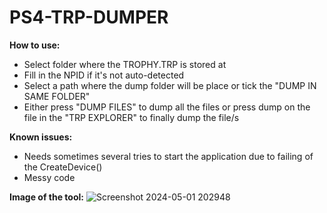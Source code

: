 # PS4-TRP-DUMPER
**How to use:**
- Select folder where the TROPHY.TRP is stored at
- Fill in the NPID if it's not auto-detected
- Select a path where the dump folder will be place or tick the "DUMP IN SAME FOLDER"
- Either press "DUMP FILES" to dump all the files or press dump on the file in the "TRP EXPLORER" to finally dump the file/s

**Known issues:**
- Needs sometimes several tries to start the application due to failing of the CreateDevice()
- Messy code

**Image of the tool:**
![Screenshot 2024-05-01 202948](https://github.com/preise/TRP-DUMPER/assets/81865388/439f71a3-5d5f-4477-9e02-d21a30b9280d)
